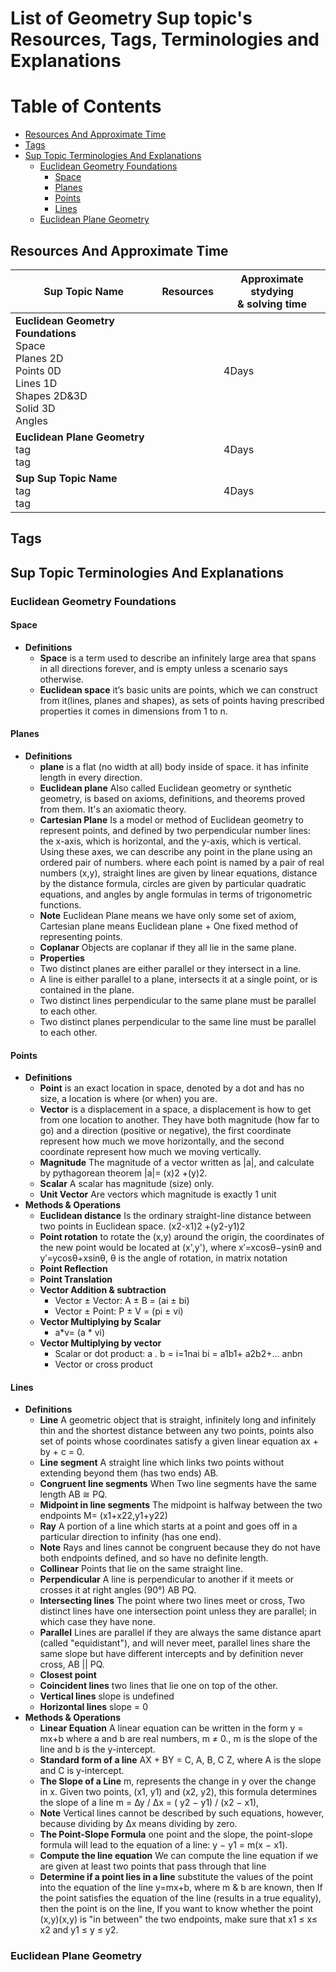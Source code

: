 # List of Geometry Sup topic's Resources, Tags, Terminologies and Explanations 

Table of Contents
================= 

- [Resources And Approximate Time](#resources-and-approximate-time)
- [Tags](#tags)
- [Sup Topic Terminologies And Explanations](#sup-topic-terminologies-and-explanations)
  * [Euclidean Geometry Foundations](#euclidean-geometry-foundations)
    + [Space](#space)
    + [Planes](#planes)
    + [Points](#points)
    + [Lines](#lines)
  * [Euclidean Plane Geometry](#euclidean-plane-geometry)
   
   

## Resources And Approximate Time

Sup Topic Name   | Resources   | Approximate stydying <br> & solving time
-------------| -------------   |-------------   
**Euclidean Geometry Foundations** <br>Space <br> Planes 2D <br> Points 0D <br> Lines 1D <br> Shapes 2D&3D <br> Solid 3D <br> Angles|[]()<br>[]()<br> | 4Days
**Euclidean Plane Geometry** <br>tag<br>tag <br>|[]()<br>[]()<br> | 4Days
**Sup Sup Topic Name**<br>tag<br>tag <br> |[]()<br>[]()<br> | 4Days

## Tags

## Sup Topic Terminologies And Explanations

### Euclidean Geometry Foundations
#### Space
  * **Definitions**
    * **Space** is a term used to describe an infinitely large area that spans in all directions forever, and is empty unless a scenario says otherwise.
    * **Euclidean space** it’s basic units are points, which we can construct from it(lines, planes and shapes), as sets of points having prescribed properties it comes in dimensions from 1 to n.
#### Planes
* **Definitions**
  * **plane** is a flat (no width at all) body inside of space. it has infinite length in every direction.
  * **Euclidean plane**  Also called Euclidean geometry or synthetic geometry, is based on axioms, definitions, and theorems proved from them. It's an axiomatic theory.
  * **Cartesian Plane** Is a model or method of Euclidean geometry to represent points, and defined by two perpendicular number lines: the x-axis, which is horizontal, and the y-axis, which is vertical. Using these axes, we can describe any point in the plane using an ordered pair of numbers. where each point is named by a pair of real numbers (x,y), straight lines are given by linear equations, distance by the distance formula, circles are given by particular quadratic equations, and angles by angle formulas in terms of trigonometric functions.
  * **Note**  Euclidean Plane means we have only some set of axiom, Cartesian plane means Euclidean plane + One fixed method of representing points.
  * **Coplanar** Objects are coplanar if they all lie in the same plane.
  * **Properties**
  * Two distinct planes are either parallel or they intersect in a line.
  * A line is either parallel to a plane, intersects it at a single point, or is contained in the plane.
  * Two distinct lines perpendicular to the same plane must be parallel to each other.
  * Two distinct planes perpendicular to the same line must be parallel to each other.
#### Points
* **Definitions**
  * **Point** is an exact location in space, denoted by a dot and has no size, a location is where (or when) you are.
  * **Vector** is a displacement in a space, a displacement is how to get from one location to another. They have both magnitude (how far to go) and a direction (positive or negative), the first coordinate represent how much we move horizontally, and the second coordinate represent how much we moving vertically.
  * **Magnitude** The magnitude of a vector written as |a|, and calculate by pythagorean theorem |a|= (x)2 +(y)2.
  * **Scalar** A scalar has magnitude (size) only.
  * **Unit Vector** Are vectors which magnitude is exactly 1 unit
* **Methods & Operations**
  * **Euclidean distance** Is the ordinary straight-line distance between two points in Euclidean space. (x2-x1)2 +(y2-y1)2 
  * **Point rotation** to rotate the (x,y) around the origin, the coordinates of the new point would be located at (x',y'), where x′=xcosθ−ysinθ and y′=ycosθ+xsinθ, θ is the angle of rotation, in matrix notation
  * **Point Reflection**
  * **Point Translation**
  * **Vector Addition & subtraction**
    * Vector ± Vector: A ± B = (ai ± bi)
    * Vector ± Point: P ± V = (pi ± vi)
  * **Vector Multiplying by Scalar**
    * a*v= (a * vi)
  * **Vector Multiplying by vector**
    * Scalar or dot product: a . b = i=1nai bi = a1b1+ a2b2+... anbn
    * Vector or cross product
#### Lines
* **Definitions**
  * **Line** A geometric object that is straight, infinitely long and infinitely thin and the shortest distance between any two points, points also set of points whose coordinates satisfy a given linear equation ax + by + c = 0.
  * **Line segment** A straight line which links two points without extending beyond them (has two ends) AB.
  * **Congruent line segments** When Two line segments have the same length AB ≅ PQ.
  * **Midpoint in line segments** The midpoint is halfway between the two endpoints M= (x1+x22,y1+y22)
  * **Ray** A portion of a line which starts at a point and goes off in a particular direction to infinity (has one end).
  * **Note** Rays and lines cannot be congruent because they do not have both endpoints defined, and so have no definite length.
  * **Collinear** Points that lie on the same straight line.
  * **Perpendicular**  A line is perpendicular to another if it meets or crosses it at right angles (90°) AB  PQ.
  * **Intersecting lines** The point where two lines meet or cross, Two distinct lines have one intersection point unless they are parallel; in which case they have none.
  * **Parallel** Lines are parallel if they are always the same distance apart (called "equidistant"), and will never meet, parallel lines share the same slope but have different intercepts and by definition never cross,  AB || PQ.
  * **Closest point**
  * **Coincident lines** two lines that lie one on top of the other.
  * **Vertical lines** slope is undefined
  * **Horizontal lines** slope = 0
* **Methods & Operations**
  * **Linear Equation** A linear equation can be written in the form y = mx+b where a and b are real numbers, m ≠ 0., m is the slope of the line and b is the y-intercept.
  * **Standard form of a line** AX + BY = C, A, B, C  Z, where A is the slope and C is y-intercept.
  * **The Slope of a Line** m, represents the change in y over the change in x. Given two points, (x1, y1) and (x2, y2), this formula determines the slope of a line m = ∆y / ∆x = ( y2 − y1) / (x2 − x1),
  * **Note**  Vertical lines cannot be described by such equations, however, because dividing by ∆x means dividing by zero.
  * **The Point-Slope Formula**  one point and the slope, the point-slope formula will lead to the equation of a line: y − y1 = m(x − x1).
  * **Compute the line equation** We can compute the line equation if we are given at least two points that pass through that line
  * **Determine if a point lies in a line** substitute the values of the point  into the equation of the line y=mx+b, where m & b are known, then If the point satisfies the equation of the line (results in a true equality), then the point is on the line, If you want to know whether the point (x,y)(x,y) is "in between" the two endpoints, make sure that  x1 ≤ x≤ x2 and y1 ≤ y ≤ y2.

### Euclidean Plane Geometry 
